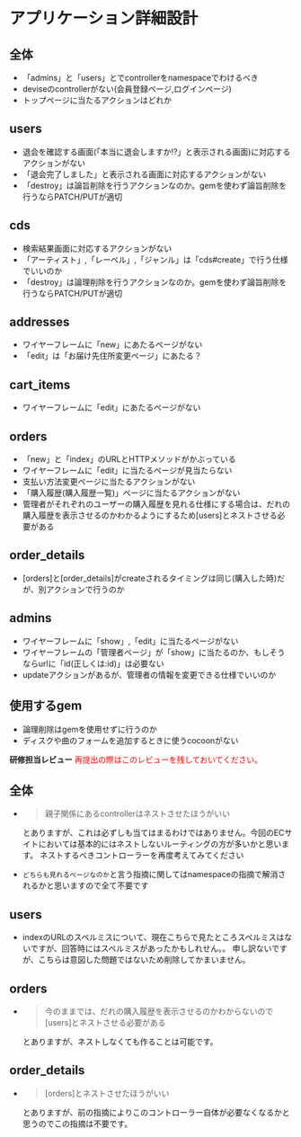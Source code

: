# アプリケーション詳細設計
## 全体
- 「admins」と「users」とでcontrollerをnamespaceでわけるべき
- deviseのcontrollerがない(会員登録ページ,ログインページ)
- トップページに当たるアクションはどれか

## users
- 退会を確認する画面(「本当に退会しますか!?」と表示される画面)に対応するアクションがない
- 「退会完了しました」と表示される画面に対応するアクションがない
- 「destroy」は論旨削除を行うアクションなのか。gemを使わず論旨削除を行うならPATCH/PUTが適切


## cds
- 検索結果画面に対応するアクションがない
- 「アーティスト」,「レーベル」,「ジャンル」は「cds#create」で行う仕様でいいのか
- 「destroy」は論理削除を行うアクションなのか。gemを使わず論旨削除を行うならPATCH/PUTが適切

## addresses
- ワイヤーフレームに「new」にあたるページがない
- 「edit」は「お届け先住所変更ページ」にあたる？

## cart_items
- ワイヤーフレームに「edit」にあたるページがない

## orders
- 「new」と「index」のURLとHTTPメソッドがかぶっている
- ワイヤーフレームに「edit」に当たるページが見当たらない
- 支払い方法変更ページに当たるアクションがない
- 「購入履歴(購入履歴一覧)」ページに当たるアクションがない
- 管理者がそれぞれのユーザーの購入履歴を見れる仕様にする場合は、だれの購入履歴を表示させるのかわかるようにするため[users]とネストさせる必要がある

## order_details
- [orders]と[order_details]がcreateされるタイミングは同じ(購入した時)だが、別アクションで行うのか

## admins
- ワイヤーフレームに「show」,「edit」に当たるページがない
- ワイヤーフレームの「管理者ページ」が「show」に当たるのか、もしそうならurlに「id(正しくは:id)」は必要ない
- updateアクションがあるが、管理者の情報を変更できる仕様でいいのか


## 使用するgem
- 論理削除はgemを使用せずに行うのか
- ディスクや曲のフォームを追加するときに使うcocoonがない

**研修担当レビュー**
<font color="Red">再提出の際はこのレビューを残しておいてください。</font>

## 全体
- > 親子関係にあるcontrollerはネストさせたほうがいい

  とありますが、これは必ずしも当てはまるわけではありません。今回のECサイトにおいては基本的にはネストしないルーティングの方が多いかと思います。
  ネストするべきコントローラーを再度考えてみてください
- `どちらも見れるページなのか`と言う指摘に関してはnamespaceの指摘で解消されるかと思いますので全て不要です

## users
- indexのURLのスペルミスについて、現在こちらで見たところスペルミスはないですが、回答時にはスペルミスがあったかもしれせん。。
  申し訳ないですが、こちらは意図した問題ではないため削除してかまいません。

## orders
- > 今のままでは、だれの購入履歴を表示させるのかわからないので[users]とネストさせる必要がある

  とありますが、ネストしなくても作ることは可能です。

## order_details
- > [orders]とネストさせたほうがいい

  とありますが、前の指摘によりこのコントローラー自体が必要なくなるかと思うのでこの指摘は不要です。